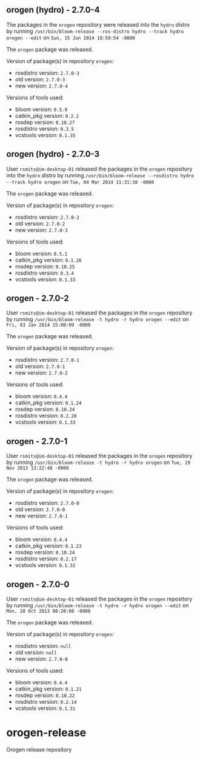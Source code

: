 ## orogen (hydro) - 2.7.0-4

The packages in the `orogen` repository were released into the `hydro` distro by running `/usr/bin/bloom-release --ros-distro hydro --track hydro orogen --edit` on `Sun, 15 Jun 2014 18:59:54 -0000`

The `orogen` package was released.

Version of package(s) in repository `orogen`:
- rosdistro version: `2.7.0-3`
- old version: `2.7.0-3`
- new version: `2.7.0-4`

Versions of tools used:
- bloom version: `0.5.9`
- catkin_pkg version: `0.2.2`
- rosdep version: `0.10.27`
- rosdistro version: `0.3.5`
- vcstools version: `0.1.35`


## orogen (hydro) - 2.7.0-3

User `rsmits@im-desktop-01` released the packages in the `orogen` repository into the `hydro` distro by running `/usr/bin/bloom-release --rosdistro hydro --track hydro orogen` on `Tue, 04 Mar 2014 11:31:38 -0000`

The `orogen` package was released.

Version of package(s) in repository `orogen`:
- rosdistro version: `2.7.0-2`
- old version: `2.7.0-2`
- new version: `2.7.0-3`

Versions of tools used:
- bloom version: `0.5.1`
- catkin_pkg version: `0.1.26`
- rosdep version: `0.10.25`
- rosdistro version: `0.3.4`
- vcstools version: `0.1.33`


## orogen - 2.7.0-2

User `rsmits@im-desktop-01` released the packages in the `orogen` repository by running `/usr/bin/bloom-release -t hydro -r hydro orogen --edit` on `Fri, 03 Jan 2014 15:00:09 -0000`

The `orogen` package was released.

Version of package(s) in repository `orogen`:
- rosdistro version: `2.7.0-1`
- old version: `2.7.0-1`
- new version: `2.7.0-2`

Versions of tools used:
- bloom version: `0.4.4`
- catkin_pkg version: `0.1.24`
- rosdep version: `0.10.24`
- rosdistro version: `0.2.20`
- vcstools version: `0.1.33`


## orogen - 2.7.0-1

User `rsmits@im-desktop-01` released the packages in the `orogen` repository by running `/usr/bin/bloom-release -t hydro -r hydro orogen` on `Tue, 19 Nov 2013 13:22:48 -0000`

The `orogen` package was released.

Version of package(s) in repository `orogen`:
- rosdistro version: `2.7.0-0`
- old version: `2.7.0-0`
- new version: `2.7.0-1`

Versions of tools used:
- bloom version: `0.4.4`
- catkin_pkg version: `0.1.23`
- rosdep version: `0.10.24`
- rosdistro version: `0.2.17`
- vcstools version: `0.1.32`


## orogen - 2.7.0-0

User `rsmits@im-desktop-01` released the packages in the `orogen` repository by running `/usr/bin/bloom-release -t hydro -r hydro orogen --edit` on `Mon, 28 Oct 2013 08:20:08 -0000`

The `orogen` package was released.

Version of package(s) in repository `orogen`:
- rosdistro version: `null`
- old version: `null`
- new version: `2.7.0-0`

Versions of tools used:
- bloom version: `0.4.4`
- catkin_pkg version: `0.1.21`
- rosdep version: `0.10.22`
- rosdistro version: `0.2.14`
- vcstools version: `0.1.31`


orogen-release
==============

Orogen release repository
